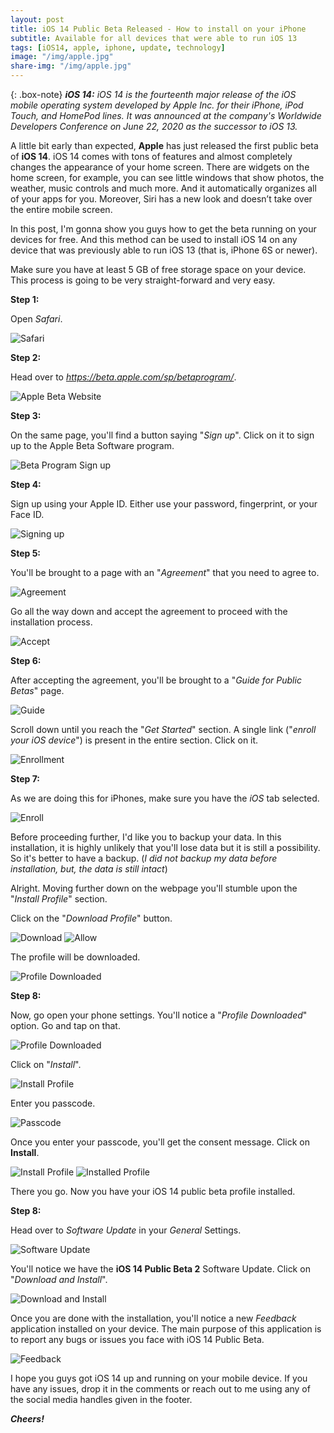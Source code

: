 ```yaml
---
layout: post
title: iOS 14 Public Beta Released - How to install on your iPhone
subtitle: Available for all devices that were able to run iOS 13 
tags: [iOS14, apple, iphone, update, technology]
image: "/img/apple.jpg"
share-img: "/img/apple.jpg"
---
```


{: .box-note}
***iOS 14:*** *iOS 14 is the fourteenth major release of the iOS mobile operating system developed by Apple Inc. for their iPhone, iPod Touch, and HomePod lines. It was announced at the company's Worldwide Developers Conference on June 22, 2020 as the successor to iOS 13.*

A little bit early than expected, **Apple** has just released the first public beta of **iOS 14**. iOS 14 comes with tons of features and almost completely changes the appearance of your home screen. There are widgets on the home screen, for example, you can see little windows that show photos, the weather, music controls and much more. And it automatically organizes all of your apps for you. Moreover, Siri has a new look and doesn’t take over the entire mobile screen.

In this post, I'm gonna show you guys how to get the beta running on your devices for free. And this method can be used to install iOS 14 on any device that was previously able to run iOS 13 (that is, iPhone 6S or newer).

Make sure you have at least 5 GB of free storage space on your device. This process is going to be very straight-forward and very easy.

**Step 1:**

Open *Safari*.  

<img src="/img/iOS14_1.PNG" alt="Safari">

**Step 2:**

Head over to *<a href="https://beta.apple.com/sp/betaprogram/">https://beta.apple.com/sp/betaprogram/</a>*.  

<img src="/img/iOS14_2.PNG" alt="Apple Beta Website">

**Step 3:**

On the same page, you'll find a button saying "*Sign up*". Click on it to sign up to the Apple Beta Software program.  

<img src="/img/iOS14_3.jpg" alt="Beta Program Sign up">

**Step 4:**

Sign up using your Apple ID. Either use your password, fingerprint, or your Face ID.  

<img src="/img/iOS14_4.PNG" alt="Signing up">

**Step 5:**

You'll be brought to a page with an "*Agreement*" that you need to agree to.  

<img src="/img/iOS14_5.PNG" alt="Agreement">

Go all the way down and accept the agreement to proceed with the installation process.

<img src="/img/iOS14_6.jpg" alt="Accept">

**Step 6:**

After accepting the agreement, you'll be brought to a "*Guide for Public Betas*" page. 

<img src="/img/iOS14_7.PNG" alt="Guide">

Scroll down until you reach the "*Get Started*" section. A single link ("*enroll your iOS device*") is present in the entire section. Click on it.

<img src="/img/iOS14_8.jpg" alt="Enrollment">

**Step 7:**

As we are doing this for iPhones, make sure you have the *iOS* tab selected.

<img src="/img/iOS14_9.jpg" alt="Enroll">

Before proceeding further, I'd like you to backup your data. In this installation, it is highly unlikely that you'll lose data but it is still a possibility. So it's better to have a backup. (*I did not backup my data before installation, but, the data is still intact*)

Alright. Moving further down on the webpage you'll stumble upon the "*Install Profile*" section.

Click on the "*Download Profile*" button.

<img src="/img/iOS14_10.jpg" alt="Download">

<img src="/img/iOS14_11.jpg" alt="Allow">

The profile will be downloaded.

<img src="/img/iOS14_12.PNG" alt="Profile Downloaded">

**Step 8:**

Now, go open your phone settings. You'll notice a "*Profile Downloaded*" option. Go and tap on that.

<img src="/img/iOS14_13.jpg" alt="Profile Downloaded">

Click on "*Install*".

<img src="/img/iOS14_14.jpg" alt="Install Profile">

Enter you passcode.

<img src="/img/iOS14_15.PNG" alt="Passcode">

Once you enter your passcode, you'll get the consent message. Click on **Install**.

<img src="/img/iOS14_16.jpg" alt="Install Profile">

<img src="/img/iOS14_17.PNG" alt="Installed Profile">

There you go. Now you have your iOS 14 public beta profile installed.

**Step 8:**

Head over to *Software Update* in your *General* Settings.

<img src="/img/iOS14_18.jpg" alt="Software Update">

You'll notice we have the **iOS 14 Public Beta 2** Software Update. Click on "*Download and Install*".

<img src="/img/iOS14_19.jpg" alt="Download and Install">

Once you are done with the installation, you'll notice a new *Feedback* application installed on your device. The main purpose of this application is to report any bugs or issues you face with iOS 14 Public Beta.

<img src="/img/iOS14_20.jpg" alt="Feedback">

I hope you guys got iOS 14 up and running on your mobile device. If you have any issues, drop it in the comments or reach out to me using any of the social media handles given in the footer.

***Cheers!***
